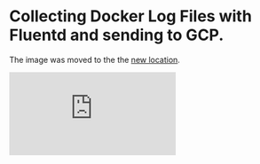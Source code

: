 # Collecting Docker Log Files with Fluentd and sending to GCP.

The image was moved to the the
[new location](https://github.com/kubernetes/contrib/tree/master/fluentd/fluentd-gcp-image).

[![Analytics](https://kubernetes-site.appspot.com/UA-36037335-10/GitHub/cluster/addons/fluentd-gcp/fluentd-gcp-image/README.md?pixel)]()
